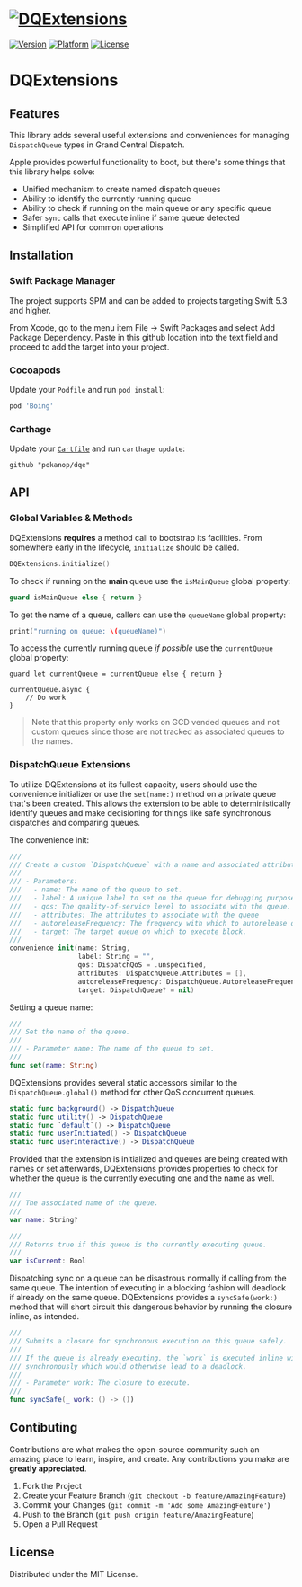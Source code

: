# [![DQExtensions](https://github.com/pokanop/dqe/blob/main/Resources/DQExtensions.png?raw=true)](#)

[![Version](https://img.shields.io/cocoapods/v/DQExtensions.svg?style=flat)](http://cocoapods.org/pods/DQExtensions)
[![Platform](https://img.shields.io/cocoapods/p/DQExtensions.svg?style=flat)](http://cocoapods.org/pods/DQExtensions)
[![License](https://img.shields.io/cocoapods/l/DQExtensions.svg?style=flat)](https://github.com/pokanop/dqe/blob/master/LICENSE)

# DQExtensions

## Features

This library adds several useful extensions and conveniences for managing `DispatchQueue` types in Grand Central Dispatch.

Apple provides powerful functionality to boot, but there's some things that this library helps solve:

- Unified mechanism to create named dispatch queues
- Ability to identify the currently running queue
- Ability to check if running on the main queue or any specific queue
- Safer `sync` calls that execute inline if same queue detected
- Simplified API for common operations

## Installation

### Swift Package Manager

The project supports SPM and can be added to projects targeting Swift 5.3 and higher.

From Xcode, go to the menu item File -> Swift Packages and select Add Package Dependency. Paste in this github location into the text field and proceed to add the target into your project.

### Cocoapods

Update your `Podfile` and run `pod install`:

```sh
pod 'Boing'
```

### Carthage

Update your [`Cartfile`](https://github.com/Carthage/Carthage) and run `carthage update`:

```
github "pokanop/dqe"
```

## API

### Global Variables & Methods

DQExtensions **requires** a method call to bootstrap its facilities. From somewhere early in the lifecycle, `initialize` should be called.

```swift
DQExtensions.initialize()
```

To check if running on the **main** queue use the `isMainQueue` global property:

```swift
guard isMainQueue else { return }
```

To get the name of a queue, callers can use the `queueName` global property:

```swift
print("running on queue: \(queueName)")
```

To access the currently running queue _if possible_ use the `currentQueue` global property:

```
guard let currentQueue = currentQueue else { return }

currentQueue.async {
    // Do work
}
```

> Note that this property only works on GCD vended queues and not custom queues since those are not tracked as associated queues to the names.

### DispatchQueue Extensions

To utilize DQExtensions at its fullest capacity, users should use the convenience initializer or use the `set(name:)` method on a private queue that's been created. This allows the extension to be able to deterministically identify queues and make decisioning for things like safe synchronous dispatches and comparing queues.

The convenience init:

```swift
///
/// Create a custom `DispatchQueue` with a name and associated attributes.
///
/// - Parameters:
///   - name: The name of the queue to set.
///   - label: A unique label to set on the queue for debugging purposes.
///   - qos: The quality-of-service level to associate with the queue.
///   - attributes: The attributes to associate with the queue
///   - autoreleaseFrequency: The frequency with which to autorelease objects created by the blocks that the queue schedules
///   - target: The target queue on which to execute block.
///
convenience init(name: String,
                 label: String = "",
                 qos: DispatchQoS = .unspecified,
                 attributes: DispatchQueue.Attributes = [],
                 autoreleaseFrequency: DispatchQueue.AutoreleaseFrequency = .inherit,
                 target: DispatchQueue? = nil)
```

Setting a queue name:

```swift
///
/// Set the name of the queue.
///
/// - Parameter name: The name of the queue to set.
///
func set(name: String)
```

DQExtensions provides several static accessors similar to the `DispatchQueue.global()` method for other QoS concurrent queues.

```swift
static func background() -> DispatchQueue
static func utility() -> DispatchQueue
static func `default`() -> DispatchQueue
static func userInitiated() -> DispatchQueue
static func userInteractive() -> DispatchQueue
```

Provided that the extension is initialized and queues are being created with names or set afterwards, DQExtensions provides properties to check for whether the queue is the currently executing one and the name as well.

```swift
///
/// The associated name of the queue.
///
var name: String?

///
/// Returns true if this queue is the currently executing queue.
///
var isCurrent: Bool
```

Dispatching sync on a queue can be disastrous normally if calling from the same queue. The intention of executing in a blocking fashion will deadlock if already on the same queue. DQExtensions provides a `syncSafe(work:)` method that will short circuit this dangerous behavior by running the closure inline, as intended.

```swift
///
/// Submits a closure for synchronous execution on this queue safely.
///
/// If the queue is already executing, the `work` is executed inline without dispatching
/// synchronously which would otherwise lead to a deadlock.
///
/// - Parameter work: The closure to execute.
///
func syncSafe(_ work: () -> ())
```

## Contibuting

Contributions are what makes the open-source community such an amazing place to learn, inspire, and create. Any contributions you make are **greatly appreciated**.

1. Fork the Project
2. Create your Feature Branch (`git checkout -b feature/AmazingFeature`)
3. Commit your Changes (`git commit -m 'Add some AmazingFeature'`)
4. Push to the Branch (`git push origin feature/AmazingFeature`)
5. Open a Pull Request

## License

Distributed under the MIT License.
